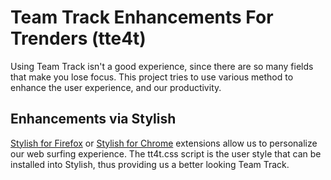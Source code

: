 Team Track Enhancements For Trenders (tte4t)
=============================

Using Team Track isn't a good experience, since there are so many fields that
make you lose focus. This project tries to use various method to enhance the
user experience, and our productivity.

Enhancements via Stylish
------------------------

[Stylish for Firefox][sf] or [Stylish for Chrome][sc] extensions allow us to
personalize our web surfing experience. The tt4t.css script is the user style
that can be installed into Stylish, thus providing us a better looking Team
Track.

[sf]: https://addons.mozilla.org/en-US/firefox/addon/2108/
      "Stylish for Firefox"
[sc]: https://chrome.google.com/extensions/detail/fjnbnpbmkenffdnngjfgmeleoegfcffe
      "Stylish for Chrome"

